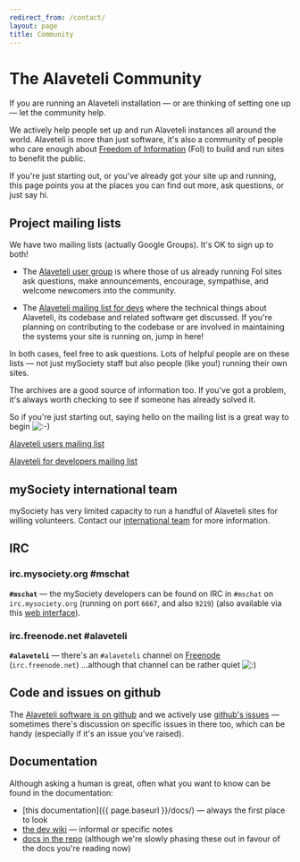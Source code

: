 ```yaml
---
redirect_from: /contact/
layout: page
title: Community
---
```


The Alaveteli Community
====================

<p class="lead">
  If you are running an Alaveteli installation &mdash; or are thinking of setting one up &mdash; let the community help.
</p>

We actively help people set up and run Alaveteli instances all around the
world. Alaveteli is more than just software, it's also a community of people
who care enough about <a href="{{ page.baseurl }}/docs/glossary/#foi"
class="glossary__link">Freedom of Information</a> (FoI) to build and run sites to benefit
the public.

If you're just starting out, or you've already got your site up and running,
this page points you at the places you can find out more, ask questions, or
just say hi.


## Project mailing lists

We have two mailing lists (actually Google Groups). It's OK to sign up to both!

* The <a href="https://groups.google.com/forum/#!forum/alaveteli-users">Alaveteli user
  group</a> is where those of us already running FoI sites ask questions, make
  announcements, encourage, sympathise, and welcome newcomers into the
  community.
  
* The <a href="https://groups.google.com/forum/#!forum/alaveteli-dev">Alaveteli
  mailing list for devs</a> where the technical things about Alaveteli, its
  codebase and related software get discussed. If you're planning on
  contributing to the codebase or are involved in maintaining the systems
  your site is running on, jump in here!

In both cases, feel free to ask questions. Lots of helpful people are on these lists &mdash; not just mySociety staff but also people (like you!) running their own sites.

The archives are a good source of information too. If you've got a problem, it's
always worth checking to see if someone has already solved it.

So if you're just starting out, saying hello on the mailing list is a great way
to begin <img src="{{ site.baseurl }}assets/img/icon_smile.gif" alt=":-)">

  <a href="https://groups.google.com/forum/#!forum/alaveteli-users" class="button left">Alaveteli users mailing list<a>

  <a href="https://groups.google.com/forum/#!forum/alaveteli-dev" class="button">Alaveteli for developers mailing list<a>

## mySociety international team

mySociety has very limited capacity to run a handful of Alaveteli sites for willing volunteers. Contact our <a href="mailto:international@mysociety.org">international team</a> for more information.

## IRC

### irc.mysociety.org #mschat

**`#mschat`** &mdash;
the mySociety developers can be found on IRC in `#mschat` on
`irc.mysociety.org` (running on port `6667`, and also `9219`)
(also available via this [web interface](http://www.irc.mysociety.org)).

### irc.freenode.net #alaveteli

**`#alaveteli`** &mdash;
there's an `#alaveteli` channel on
[Freenode](http://freenode.net) (`irc.freenode.net`) ...although that channel can be rather quiet
<img src="http://www.alaveteli.org/wp-includes/images/smilies/icon_smile.gif" alt=":)" class="wp-smiley">

## Code and issues on github

The [Alaveteli software is on github](https://github.com/mysociety/alaveteli) and we actively use
[github's issues](https://github.com/mysociety/alaveteli) &mdash; sometimes there's discussion on specific issues in there too, which can be handy (especially if it's an issue you've raised).

## Documentation

Although asking a human is great, often what you want to know can be
found in the documentation:

* [this documentation]({{ page.baseurl }}/docs/) &mdash; always the first place to look
* [the dev wiki](https://github.com/mysociety/alaveteli/wiki) &mdash; informal or specific notes
* [docs in the repo](https://github.com/mysociety/alaveteli/tree/develop/doc) (although we're slowly phasing these out in favour of the docs you're reading now)
